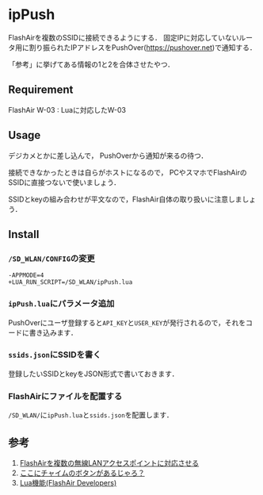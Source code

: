 # ipPush
FlashAirを複数のSSIDに接続できるようにする．
固定IPに対応していないルータ用に割り振られたIPアドレスをPushOver(https://pushover.net)で通知する．

「参考」に挙げてある情報の1と2を合体させたやつ．

## Requirement

FlashAir W-03
: Luaに対応したW-03

## Usage

デジカメとかに差し込んで，
PushOverから通知が来るの待つ．

接続できなかったときは自らがホストになるので，
PCやスマホでFlashAirのSSIDに直接つないで使いましょう．

SSIDとkeyの組み合わせが平文なので，FlashAir自体の取り扱いに注意しましょう．

## Install

### `/SD_WLAN/CONFIG`の変更

    -APPMODE=4
    +LUA_RUN_SCRIPT=/SD_WLAN/ipPush.lua

### `ipPush.lua`にパラメータ追加
PushOverにユーザ登録すると`API_KEY`と`USER_KEY`が発行されるので，それをコードに書き込みます．

### `ssids.json`にSSIDを書く
登録したいSSIDとkeyをJSON形式で書いておきます．

### FlashAirにファイルを配置する
`/SD_WLAN/`に`ipPush.lua`と`ssids.json`を配置します．

## 参考
1. [FlashAirを複数の無線LANアクセスポイントに対応させる](http://database-tearoom.seesaa.net/article/416577571.html)
2. [ここにチャイムのボタンがあるじゃろ？](http://www.nicovideo.jp/watch/sm25985896)
3. [Lua機能(FlashAir Developers)](https://flashair-developers.com/ja/documents/api/lua/)
